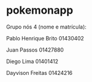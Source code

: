 # pokemonapp
Grupo nós 4 (nome e matrícula):

Pablo Henrique Brito
01430402

Juan Passos
01427880

Diego Lima
01401412

Dayvison Freitas
01424216

